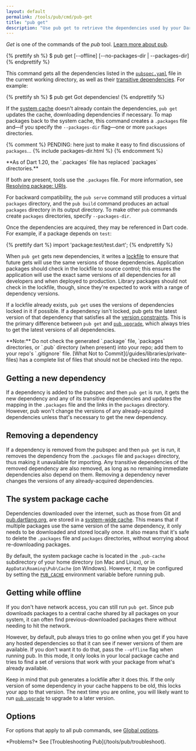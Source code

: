 ```yaml
---
layout: default
permalink: /tools/pub/cmd/pub-get
title: "pub get"
description: "Use pub get to retrieve the dependencies used by your Dart application."
---
```


_Get_ is one of the commands of the _pub_ tool.
[Learn more about pub](/tools/pub).

{% prettify sh %}
$ pub get [--offline] [--no-packages-dir | --packages-dir]
{% endprettify %}

This command gets all the dependencies listed in the
[`pubspec.yaml`](/tools/pub/pubspec) file in the current working
directory, as well as their
[transitive dependencies](/tools/pub/glossary#transitive-dependency).
For example:

{% prettify sh %}
$ pub get
Got dependencies!
{% endprettify %}

If the [system cache](/tools/pub/glossary#system-cache)
doesn't already contain the dependencies, `pub get`
updates the cache,
downloading dependencies if necessary.
To map packages back to the system cache,
this command creates a `.packages` file and—if you specify
the `--packages-dir` flag—one or more
`packages` directories.

{% comment %}
PENDING: here just to make it easy to find discussions of `packages`...
{% include packages-dir.html %}
{% endcomment %}

<aside class="alert alert-warning" markdown="1">
  **As of Dart 1.20, the `.packages` file has replaced `packages` directories.**

  If both are present, tools use the `.packages` file.
  For more information, see
  [Resolving package: URIs](https://github.com/lrhn/dep-pkgspec/blob/master/DEP-pkgspec.md#resolving-package-uris).

  For backward compatibility, the `pub serve` command still
  produces a virtual `packages` directory,
  and the `pub build` command produces an actual `packages` directory
  in its output directory.
  To make other `pub` commands create `packages` directories,
  specify `--packages-dir`.
</aside>

Once the dependencies are acquired, they may be referenced in Dart code.
For example, if a package depends on `test`:

{% prettify dart %}
import 'package:test/test.dart';
{% endprettify %}

When `pub get` gets new dependencies, it writes a
[lockfile](/tools/pub/glossary#lockfile) to ensure that future
gets will use the same versions of those dependencies.
Application packages should check in the lockfile to source control;
this ensures the application will use the exact same versions
of all dependencies for all developers and when deployed to production.
Library packages should not check in the lockfile, though, since they're
expected to work with a range of dependency versions.

If a lockfile already exists, `pub get` uses the versions of dependencies
locked in it if possible. If a dependency isn't locked, pub gets the
latest version of that dependency that satisfies all the [version
constraints](/tools/pub/glossary#version-constraint).
This is the primary difference between `pub get` and
[`pub upgrade`](/tools/pub/cmd/pub-upgrade), which always tries to
get the latest versions of all dependencies.

<aside class="alert alert-info" markdown="1">
**Note:** Do not check the generated `.package` file,
`packages` directories, or `.pub` directory (when present)
into your repo;
add them to your repo's `.gitignore` file.
[What Not to Commit](/guides/libraries/private-files) has a complete list
of files that should not be checked into the repo.
</aside>

## Getting a new dependency

If a dependency is added to the pubspec and then `pub get` is run,
it gets the new dependency and any of its transitive dependencies and
updates the mapping in the `.packages` file and
the links in the `packages` directory.
However, pub won't change the versions of any already-acquired
dependencies unless that's necessary to get the new dependency.

## Removing a dependency

If a dependency is removed from the pubspec and then `pub get` is run,
it removes the dependency from the `.packages` file and
`packages` directory, thus making it unavailable for importing.
Any transitive dependencies of the removed dependency are also removed,
as long as no remaining immediate dependencies also depend on them.
Removing a dependency never changes the versions of any
already-acquired dependencies.

## The system package cache

Dependencies downloaded over the internet, such as those from Git and
[pub.dartlang.org](https://pub.dartlang.org), are stored in a
[system-wide cache](/tools/pub/glossary#system-cache).
This means that if multiple packages use the same version of the
same dependency, it only needs to be
downloaded and stored locally once. It also means that it's safe to delete
the `.packages` file and `packages` directories, without
worrying about re-downloading packages.

By default, the system package cache is located in the `.pub-cache`
subdirectory of your home directory (on Mac and Linux),
or in `AppData\Roaming\Pub\Cache` (on Windows).
However, it may be configured by setting the
[`PUB_CACHE`](/tools/pub/installing)
environment variable before running pub.

## Getting while offline

If you don't have network access, you can still run `pub get`.
Since pub downloads packages to a central cache shared by all packages
on your system, it can often find previous-downloaded packages there
without needing to hit the network.

However, by default, pub always tries to go online when you get if you
have any hosted dependencies so that it can see if newer versions of them are
available. If you don't want it to do that, pass the `--offline` flag when
running pub. In this mode, it only looks in your local package cache and
tries to find a set of versions that work with your package from what's already
available.

Keep in mind that pub generates a lockfile after it does this. If the
only version of some dependency in your cache happens to be old, this locks
your app to that version. The next time you are online, you will likely want to
run [`pub upgrade`](/tools/pub/cmd/pub-upgrade) to upgrade to a later version.

## Options

For options that apply to all pub commands, see
[Global options](/tools/pub/cmd#global-options).

<aside class="alert alert-info" markdown="1">
*Problems?*
See [Troubleshooting Pub](/tools/pub/troubleshoot).
</aside>
